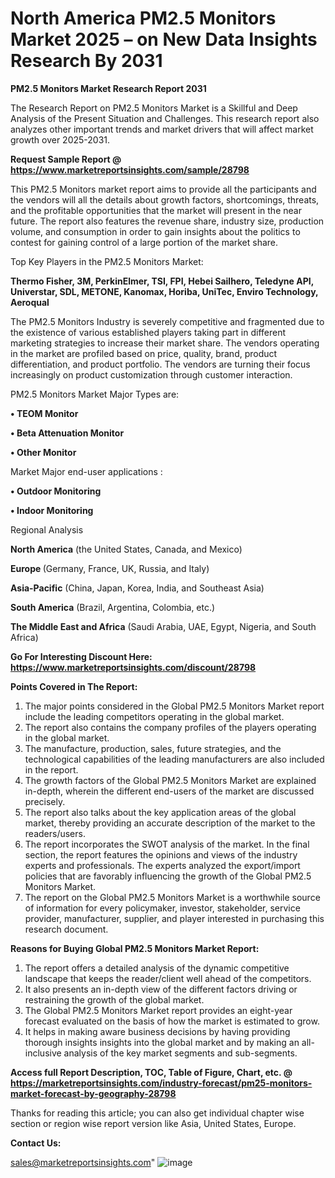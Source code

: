 # North America PM2.5 Monitors Market 2025 – on New Data Insights Research By 2031

<strong>PM2.5 Monitors Market Research Report 2031</strong>

The Research Report on PM2.5 Monitors Market is a Skillful and Deep Analysis of the Present Situation and Challenges. This research report also analyzes other important trends and market drivers that will affect market growth over 2025-2031.

<strong>Request Sample Report @ <a href=https://www.marketreportsinsights.com/sample/28798>https://www.marketreportsinsights.com/sample/28798</a></strong>

This PM2.5 Monitors market report aims to provide all the participants and the vendors will all the details about growth factors, shortcomings, threats, and the profitable opportunities that the market will present in the near future. The report also features the revenue share, industry size, production volume, and consumption in order to gain insights about the politics to contest for gaining control of a large portion of the market share.

Top Key Players in the PM2.5 Monitors Market:

<strong>Thermo Fisher, 3M, PerkinElmer, TSI, FPI, Hebei Sailhero, Teledyne API, Universtar, SDL, METONE, Kanomax, Horiba, UniTec, Enviro Technology, Aeroqual</strong>

The PM2.5 Monitors Industry is severely competitive and fragmented due to the existence of various established players taking part in different marketing strategies to increase their market share. The vendors operating in the market are profiled based on price, quality, brand, product differentiation, and product portfolio. The vendors are turning their focus increasingly on product customization through customer interaction.

PM2.5 Monitors Market Major Types are:

<strong>• TEOM Monitor

• Beta Attenuation Monitor

• Other Monitor</strong>

Market Major end-user applications :

<strong>• Outdoor Monitoring

• Indoor Monitoring</strong>

Regional Analysis

</u><strong><b>North America</b></strong> (the United States, Canada, and Mexico)

<strong><b>Europe </b></strong>(Germany, France, UK, Russia, and Italy)

<strong><b>Asia-Pacific</b></strong> (China, Japan, Korea, India, and Southeast Asia)

<strong><b>South America</b></strong> (Brazil, Argentina, Colombia, etc.)

<strong><b>The Middle East and Africa</b></strong> (Saudi Arabia, UAE, Egypt, Nigeria, and South Africa)

<strong>Go For Interesting Discount Here: <a href=https://www.marketreportsinsights.com/discount/28798>https://www.marketreportsinsights.com/discount/28798</a></strong>

<strong>Points Covered in The Report:</strong>
<ol>
  <li>The major points considered in the Global PM2.5 Monitors Market report include the leading competitors operating in the global market.</li>
  <li>The report also contains the company profiles of the players operating in the global market.</li>
  <li>The manufacture, production, sales, future strategies, and the technological capabilities of the leading manufacturers are also included in the report.</li>
  <li>The growth factors of the Global PM2.5 Monitors Market are explained in-depth, wherein the different end-users of the market are discussed precisely.</li>
  <li>The report also talks about the key application areas of the global market, thereby providing an accurate description of the market to the readers/users.</li>
  <li>The report incorporates the SWOT analysis of the market. In the final section, the report features the opinions and views of the industry experts and professionals. The experts analyzed the export/import policies that are favorably influencing the growth of the Global PM2.5 Monitors Market.</li>
  <li>The report on the Global PM2.5 Monitors Market is a worthwhile source of information for every policymaker, investor, stakeholder, service provider, manufacturer, supplier, and player interested in purchasing this research document.</li>
</ol>
<strong>Reasons for Buying Global PM2.5 Monitors Market Report:</strong>

<ol>
  <li>The report offers a detailed analysis of the dynamic competitive landscape that keeps the reader/client well ahead of the competitors.</li>
  <li>It also presents an in-depth view of the different factors driving or restraining the growth of the global market.</li>
  <li>The Global PM2.5 Monitors Market report provides an eight-year forecast evaluated on the basis of how the market is estimated to grow.</li>
  <li>It helps in making aware business decisions by having providing thorough insights insights into the global market and by making an all-inclusive analysis of the key market segments and sub-segments.</li>
</ol>
<strong>Access full Report Description, TOC, Table of Figure, Chart, etc. @ <a href=https://marketreportsinsights.com/industry-forecast/pm25-monitors-market-forecast-by-geography-28798>https://marketreportsinsights.com/industry-forecast/pm25-monitors-market-forecast-by-geography-28798</a></strong>


Thanks for reading this article; you can also get individual chapter wise section or region wise report version like Asia, United States, Europe.

<strong>Contact Us:</strong>

sales@marketreportsinsights.com"
![image](https://github.com/user-attachments/assets/d0ce8923-f74e-419d-a844-5e3fa479ba0c)
